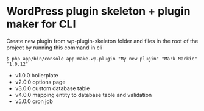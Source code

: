 # WordPress plugin skeleton + plugin maker for CLI
Create new plugin from wp-plugin-skeleton folder and files in the root of the project by running this command in cli
    
    $ php app/bin/console app:make-wp-plugin "My new plugin" "Mark Markic" "1.0.12"

* v1.0.0 boilerplate 
* v2.0.0 options page 
* v3.0.0 custom database table 
* v4.0.0 mapping entity to database table and validation
* v5.0.0 cron job
